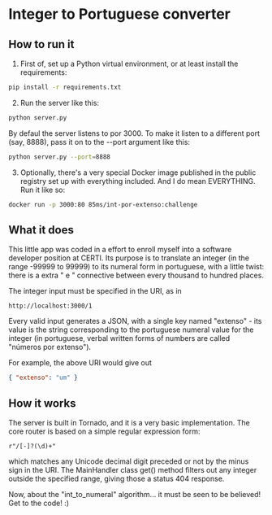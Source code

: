 # Integer to Portuguese converter

## How to run it

1. First of, set up a Python virtual environment, or at least
install the requirements:

``` bash
pip install -r requirements.txt
```

2. Run the server like this:
``` bash
python server.py
```

By defaul the server listens to por 3000. To make it listen to
a different port (say, 8888), pass it on to the --port argument
like this:

``` bash
python server.py --port=8888
```


3. Optionally, there's a very special Docker image published in the
public registry set up with everything included. And I do mean EVERYTHING.
Run it like so:

``` bash
docker run -p 3000:80 85ms/int-por-extenso:challenge 
```



## What it does

This little app was coded in a effort to enroll myself
into a software developer position at CERTI. Its purpose
is to translate an integer (in the range -99999 to 99999)
to its numeral form in portuguese, with a little twist:
there is a extra " e " connective between every thousand
to hundred places.

The integer input must be specified in the URI, as in
```
http://localhost:3000/1
```
Every valid input generates a JSON, with a single key named
"extenso" - its value is the string corresponding to the
portuguese numeral value for the integer (in portuguese, verbal
written forms of numbers are called "números por extenso").

For example, the above URI would give out
``` JSON
{ "extenso": "um" }
```


## How it works

The server is built in Tornado, and it is a very basic
implementation. The core router is based on a simple regular
expression form:

``` regexp
r"/[-]?(\d)+"
```

which matches any Unicode decimal digit preceded or not by
the minus sign in the URI. The MainHandler class get() method
filters out any integer outside the specified range, giving
those a status 404 response. 


Now, about the "int_to_numeral" algorithm... it must be seen
to be believed! Get to the code! :)
